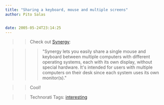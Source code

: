 ```yaml
---
title: "Sharing a keyboard, mouse and multiple screens"
author: Pito Salas


date: 2005-05-24T23:14:25
---
```



>>

>> Check out [Synergy](<http://synergy2.sourceforge.net/>):

>>

>>> "Synergy lets you easily share a single mouse and keyboard between
multiple computers with different operating systems, each with its own
display, without special hardware. It's intended for users with multiple
computers on their desk since each system uses its own monitor(s)."

>>

>> Cool!

>>

>> Technorati Tags: [interesting](<http://technorati.com/tag/interesting>)


